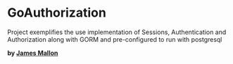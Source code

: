 # GoAuthorization

Project exemplifies the use implementation of Sessions, Authentication and Authorization along with GORM and
pre-configured to run with postgresql

**by [James Mallon]**

[James Mallon]: <https://www.linkedin.com/in/thiago-mallon/>
